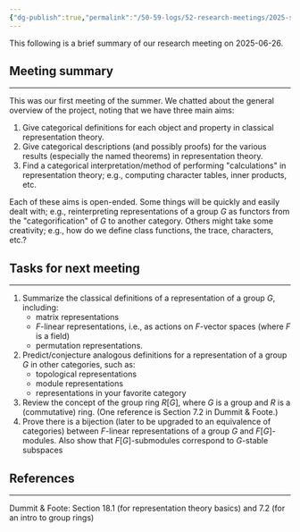 ```yaml
---
{"dg-publish":true,"permalink":"/50-59-logs/52-research-meetings/2025-summer/reu-1-aaron-and-mark/reu-meeting-2025-06-26/","updated":"2025-06-27T10:51:05-07:00"}
---
```


This following is a brief summary of our research meeting on 2025-06-26.

## Meeting summary
---

This was our first meeting of the summer. We chatted about the general overview of the project, noting that we have three main aims:
1. Give categorical definitions for each object and property in classical representation theory.
2. Give categorical descriptions (and possibly proofs) for the various results (especially the named theorems) in representation theory.
3. Find a categorical interpretation/method of performing "calculations" in representation theory; e.g., computing character tables, inner products, etc.

Each of these aims is open-ended. Some things will be quickly and easily dealt with; e.g., reinterpreting representations of a group $G$ as functors from the "categorification" of $G$ to another category. Others might take some creativity; e.g., how do we define class functions, the trace, characters, etc.?

## Tasks for next meeting
---

1. Summarize the classical definitions of a representation of a group $G$, including:
   - matrix representations
   -  $F$-linear representations, i.e., as actions on $F$-vector spaces (where $F$ is a field)
   -  permutation representations.
2. Predict/conjecture analogous definitions for a representation of a group $G$ in other categories, such as:
   -  topological representations
   -  module representations
   -  representations in your favorite category
3. Review the concept of the group ring $R[G]$, where $G$ is a group and $R$ is a (commutative) ring. (One reference is Section 7.2 in Dummit & Foote.)
4. Prove there is a bijection (later to be upgraded to an equivalence of categories) between  $F$-linear representations of a group $G$ and $F[G]$-modules. Also show that $F[G]$-submodules correspond to $G$-stable subspaces

## References
---

Dummit & Foote: Section 18.1 (for representation theory basics) and 7.2 (for an intro to group rings)